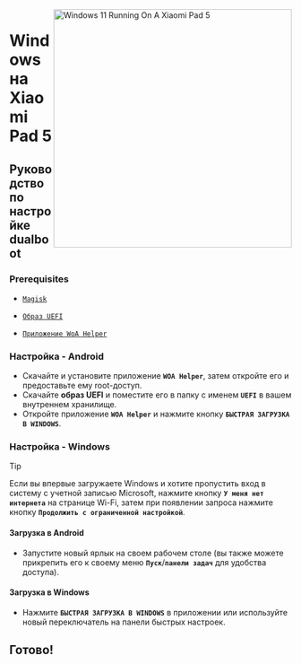 <img align="right" src="https://raw.githubusercontent.com/erdilS/Port-Windows-11-Xiaomi-Pad-5/main/nabu.png" width="425" alt="Windows 11 Running On A Xiaomi Pad 5">

# Windows на Xiaomi Pad 5

## Руководство по настройке dualboot

### Prerequisites
- [```Magisk```](https://github.com/topjohnwu/Magisk/releases/latest)

- [```Образ UEFI```](https://github.com/erdilS/Port-Windows-11-Xiaomi-Pad-5/releases/download/UEFI/uefi-v3.img)

- [```Приложение WoA Helper```](https://github.com/Marius586/WoA-Helper-update/releases/tag/WOA)

### Настройка - Android
- Скачайте и установите приложение **`WOA Helper`**, затем откройте его и предоставьте ему root-доступ.
- Скачайте **образ UEFI** и поместите его в папку с именем **`UEFI`** в вашем внутреннем хранилище.
- Откройте приложение **`WOA Helper`** и нажмите кнопку **`БЫСТРАЯ ЗАГРУЗКА В WINDOWS`**.

### Настройка - Windows
> [!Tip]
> Если вы впервые загружаете Windows и хотите пропустить вход в систему с учетной записью Microsoft, нажмите кнопку **`У меня нет интернета`** на странице Wi-Fi, затем при появлении запроса нажмите кнопку **`Продолжить с ограниченной настройкой`**.

#### Загрузка в Android
- Запустите новый ярлык на своем рабочем столе (вы также можете прикрепить его к своему меню **`Пуск`**/**`панели задач`** для удобства доступа).

#### Загрузка в Windows
- Нажмите **`БЫСТРАЯ ЗАГРУЗКА В WINDOWS`** в приложении или используйте новый переключатель на панели быстрых настроек.
  
## Готово!
